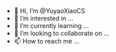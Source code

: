 - 👋 Hi, I’m @YuyaoXiaoCS
- 👀 I’m interested in ...
- 🌱 I’m currently learning ...
- 💞️ I’m looking to collaborate on ...
- 📫 How to reach me ...

<!---
YuyaoXiaoCS/YuyaoXiaoCS is a ✨ special ✨ repository because its `README.md` (this file) appears on your GitHub profile.
You can click the Preview link to take a look at your changes.
--->

